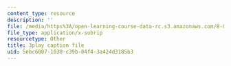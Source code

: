 ```yaml
---
content_type: resource
description: ''
file: /media/https%3A/open-learning-course-data-rc.s3.amazonaws.com/8-04-quantum-physics-i-spring-2016/5ebc60071030c39b04f43a424d3185b3_GyukKStk6Ls.srt
file_type: application/x-subrip
resourcetype: Other
title: 3play caption file
uid: 5ebc6007-1030-c39b-04f4-3a424d3185b3
---
```

